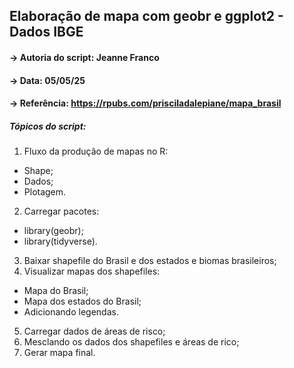 ## Elaboração de mapa com geobr e ggplot2 - Dados IBGE

#### -> Autoria do script: Jeanne Franco 
#### -> Data: 05/05/25 
#### -> Referência: https://rpubs.com/prisciladalepiane/mapa_brasil 

##### Tópicos do script:

1. Fluxo da produção de mapas no R:
- Shape;
- Dados;
- Plotagem.
2. Carregar pacotes:
- library(geobr);
- library(tidyverse).
3. Baixar shapefile do Brasil e dos estados e biomas brasileiros;
4. Visualizar mapas dos shapefiles:
- Mapa do Brasil;
- Mapa dos estados do Brasil;
- Adicionando legendas.
5. Carregar dados de áreas de risco;
6. Mesclando os dados dos shapefiles e áreas de rico;
7. Gerar mapa final. 


